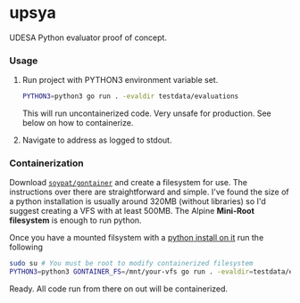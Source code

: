 # upsya
UDESA Python evaluator proof of concept.

### Usage
1. Run project with PYTHON3 environment variable set.
    ```sh
    PYTHON3=python3 go run . -evaldir testdata/evaluations
    ```
    This will run uncontainerized code. Very unsafe for production. See below on how to containerize.

2. Navigate to address as logged to stdout.

### Containerization
Download [`soypat/gontainer`](https://github.com/soypat/gontainer) and create
a filesystem for use. The instructions over there are straightforward and simple.
I've found the size of a python installation is usually around 320MB (without libraries)
so I'd suggest creating a VFS with at least 500MB. The Alpine **Mini-Root filesystem** is enough to run python.

Once you have a mounted filsystem with a [python install on it](https://github.com/soypat/gontainer/blob/master/Gockerfile) run the following

```sh
sudo su # You must be root to modify containerized filesystem
PYTHON3=python3 GONTAINER_FS=/mnt/your-vfs go run . -evaldir=testdata/evaluations
```
Ready. All code run from there on out will be containerized.